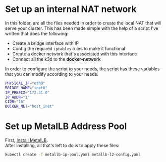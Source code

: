 # Set up an internal NAT network 
In this folder, are all the files needed in order to create the local NAT that will serve your cluster. This has been made simple with the help of a script I've written that does the following:
  - Create a bridge interface with IP
  - Config the required `iptables` rules to make it functional
  - Create a docker network that's associated with this interface
  - Connect all the k3d to the **docker-network**

In order to configure the script to your needs, the script has these variables that you can modify according to your needs.
```bash
PHYSICAL_IF="eth0"
BRIDGE_NAME="inet0"
IP_PREFIX="172.31.0"
IP_ADDR="1"
CIDR="16"
DOCKER_NET="host_inet"
```

# Set up MetalLB Address Pool 
First, [Install MetalLB](https://metallb.universe.tf/installation/).  
After installing, all that's left to do is to apply these files:
```bash
kubectl create -f metallb-ip-pool.yaml metallb-l2-config.yaml
```